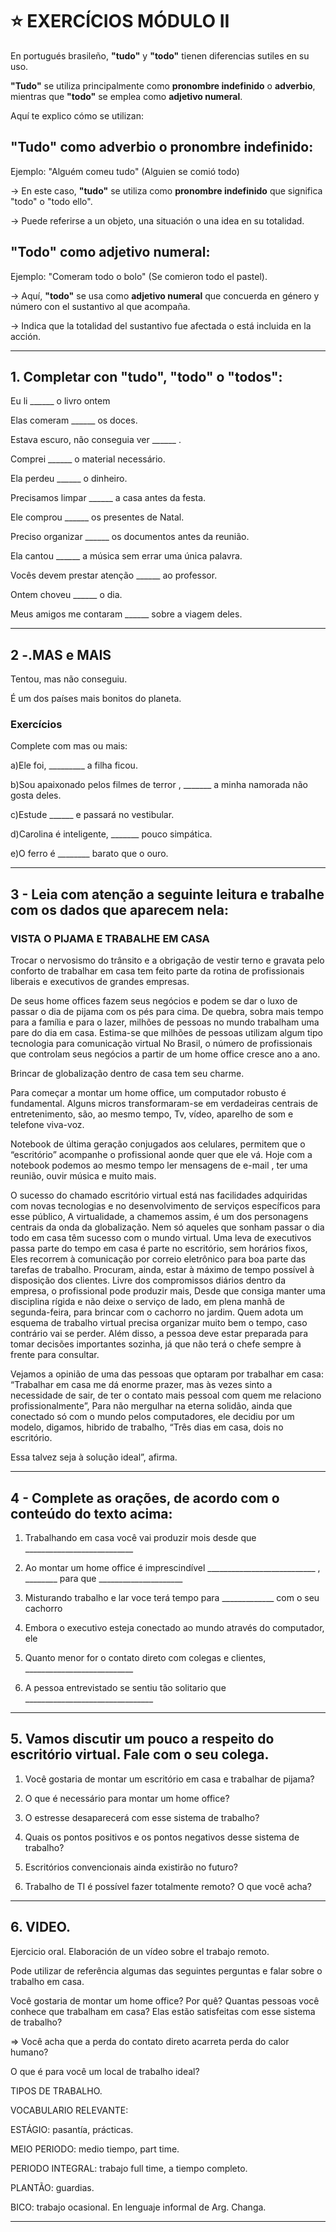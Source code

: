 # :star: EXERCÍCIOS MÓDULO II

En portugués brasileño, **"tudo"** y **"todo"** tienen diferencias sutiles en su uso. 

**"Tudo"** se utiliza principalmente como **pronombre indefinido** o **adverbio**, mientras que **"todo"** se emplea como **adjetivo numeral**. 

Aquí te explico cómo se utilizan:

## "Tudo" como adverbio o pronombre indefinido:

Ejemplo: "Alguém comeu tudo" (Alguien se comió todo)

-> En este caso, **"tudo"** se utiliza como **pronombre indefinido** que significa "todo" o "todo ello".

-> Puede referirse a un objeto, una situación o una idea en su totalidad.

## "Todo" como adjetivo numeral:

Ejemplo: "Comeram todo o bolo" (Se comieron todo el pastel).

-> Aquí, **"todo"** se usa como **adjetivo numeral** que concuerda en género y número con el sustantivo al que acompaña. 

-> Indica que la totalidad del sustantivo fue afectada o está incluida en la acción.

---

## 1. Completar con "tudo", "todo" o "todos":

Eu li ______ o livro ontem

Elas comeram ______ os doces.

Estava escuro, não conseguia ver ______ .

Comprei ______ o material necessário.

Ela perdeu ______ o dinheiro.

Precisamos limpar ______ a casa antes da festa.

Ele comprou ______ os presentes de Natal.

Preciso organizar ______ os documentos antes da reunião.

Ela cantou ______ a música sem errar uma única palavra.

Vocês devem prestar atenção ______ ao professor.

Ontem choveu ______ o dia.

Meus amigos me contaram ______ sobre a viagem deles.

---

## 2 -.MAS e MAIS

Tentou, mas não conseguiu.

É um dos países mais bonitos do planeta.

### Exercícios

Complete com mas ou mais:

a)Ele foi, _________ a filha ficou.

b)Sou apaixonado pelos filmes de terror , _______ a minha namorada não gosta deles.

c)Estude ______ e passará no vestibular.

d)Carolina é inteligente, _______ pouco simpática.

e)O ferro é ________ barato que o ouro.

---

## 3 - Leia com atenção a seguinte leitura e trabalhe com os dados que aparecem nela:

### VISTA O PIJAMA E TRABALHE EM CASA

Trocar o nervosismo do trânsito e a obrigação de vestir terno e gravata pelo conforto de trabalhar em casa tem feito parte da rotina de profissionais liberais e executivos de grandes empresas.

De seus home offices fazem seus negócios e podem se dar o luxo de passar o dia de pijama com os pés para cima. De quebra, sobra mais tempo para a família e para o lazer, milhões de pessoas no mundo trabalham uma pare do dia em casa. Estima-se que milhões de pessoas utilizam algum tipo tecnologia para comunicação virtual No Brasil, o número de profissionais que controlam seus negócios a partir de um home office cresce ano a ano.

Brincar de globalização dentro de casa tem seu charme.

Para começar a montar um home office, um computador robusto é fundamental. Alguns micros transformaram-se em verdadeiras centrais de entretenimento, são, ao mesmo tempo, Tv, vídeo, aparelho de som e telefone viva-voz.

Notebook de última geração conjugados aos celulares, permitem que o “escritório” acompanhe o profissional aonde quer que ele vá. Hoje com a notebook podemos ao mesmo tempo ler mensagens de e-mail , ter uma reunião, ouvir música e muito mais.

O sucesso do chamado escritório virtual está nas facilidades adquiridas com novas tecnologias e no desenvolvimento de serviços específicos para esse público, A virtualidade, a chamemos assim, é um dos personagens centrais da onda da globalização. Nem só aqueles que sonham passar o dia todo em casa têm sucesso com o mundo virtual. Uma leva de executivos passa parte do tempo em casa é parte no escritório, sem horários fixos, Eles recorrem à comunicação por correio eletrônico para boa parte das tarefas de trabalho. Procuram, ainda, estar à máximo de tempo possível à disposição dos clientes. Livre dos compromissos diários dentro da empresa, o profissional pode produzir mais, Desde que consiga manter uma disciplina rígida e não deixe o serviço de lado, em plena manhã de segunda-feira, para brincar com o cachorro no jardim. Quem adota um esquema de trabalho virtual precisa organizar muito bem o tempo, caso contrário vai se perder. Além disso, a pessoa deve estar preparada para tomar decisões importantes sozinha, já que não terá o chefe sempre à frente para consultar.

Vejamos a opinião de uma das pessoas que optaram por trabalhar em casa: “Trabalhar em casa me dá enorme prazer, mas às vezes sinto a necessidade de sair, de ter o contato mais pessoal com quem me relaciono profissionalmente”, Para não mergulhar na eterna solidão, ainda que conectado só com o mundo pelos computadores, ele decidiu por um modelo, digamos, hibrido de trabalho, “Três dias em casa, dois no escritório. 

Essa talvez seja à solução ideal”, afirma.

---

## 4 - Complete as orações, de acordo com o conteúdo do texto acima:


1. Trabalhando em casa você vai produzir mois desde que ___________________________

2. Ao montar um home office é imprescindível ___________________________ , ________ para que _____________________

3. Misturando trabalho e lar voce terá tempo para _____________ com o seu cachorro

4. Embora o executivo esteja conectado ao mundo através do computador, ele

5. Quanto menor for o contato direto com colegas e clientes, ___________________________

6. A pessoa entrevistado se sentiu tão solitario que ________________________________

---

## 5. Vamos discutir um pouco a respeito do escritório virtual. Fale com o seu colega.

1. Você gostaria de montar um escritório em casa e trabalhar de pijama?

2. O que é necessário para montar um home office?

3. O estresse desaparecerá com esse sistema de trabalho?

4. Quais os pontos positivos e os pontos negativos desse sistema de trabalho?

5. Escritórios convencionais ainda existirão no futuro?

6. Trabalho de TI é possível fazer totalmente remoto? O que você acha?

---

## 6. VIDEO.

Ejercicio oral. Elaboración de un vídeo sobre el trabajo remoto.

Pode utilizar de referência algumas das seguintes perguntas e falar sobre o trabalho em casa.

Você gostaria de montar um home office? Por quê? Quantas pessoas você conhece que trabalham em casa? Elas estão satisfeitas com esse sistema de trabalho?

=> Você acha que a perda do contato direto acarreta perda do calor humano?

O que é para você um local de trabalho ideal?

TIPOS DE TRABALHO.

VOCABULARIO RELEVANTE:

ESTÁGIO: pasantía, prácticas.

MEIO PERIODO: medio tiempo, part time.

PERIODO INTEGRAL: trabajo full time, a tiempo completo.

PLANTÃO: guardias.

BICO: trabajo ocasional. En lenguaje informal de Arg. Changa.

---
